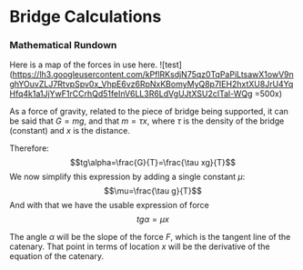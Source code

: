 # Bridge Calculations

### Mathematical Rundown
Here is a map of the forces in use here.
![test](https://lh3.googleusercontent.com/kPflRKsdjN75qz0TqPaPiLtsawX1owV9nghYOuvZLJ7RtvpSpv0x_VhpE6vz6RpNxKBomyMyQ8p7IEH2hxtXU8JrU4YqHfq4k1a1JjYwF1rCCrhQd51feInV6LL3R6LdVgUJtXSU2cITal-WQg =500x)

As a force of gravity, related to the piece of bridge being supported, it can be said that $G=mg$, and that $m=\tau x$, where $\tau$ is the density of the bridge (constant) and $x$ is the distance.

Therefore:
$$tg\alpha=\frac{G}{T}=\frac{\tau xg}{T}$$
We now simplify this expression by adding a single constant $\mu$:
$$\mu=\frac{\tau g}{T}$$
And with that we have the usable expression of force
$$tg\alpha=\mu x$$

The angle $\alpha$ will be the slope of the force $F$, which is the tangent line of the catenary. That point in terms of location $x$ will be the derivative of the equation of the catenary.


